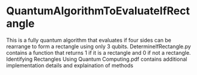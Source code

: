 # QuantumAlgorithmToEvaluateIfRectangle
This is a fully quantum algorithm that evaluates if four sides can be rearrange to form a rectangle using only 3 qubits.
DetermineIfRectangle.py contains a function that returns 1 if it is a rectangle and 0 if not a rectangle.
Identifying Rectangles Using Quantum Computing.pdf contains additional implementation details and explaination of methods
